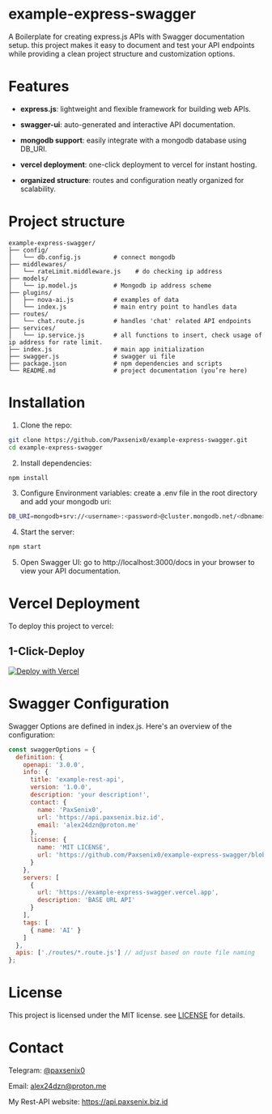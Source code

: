 # example-express-swagger
A Boilerplate for creating express.js APIs with Swagger documentation setup. this project makes it easy to document and test your API endpoints while providing a clean project structure and customization options.

# Features

- **express.js**: lightweight and flexible framework for building web APIs.

- **swagger-ui**: auto-generated and interactive API documentation.

- **mongodb support**: easily integrate with a mongodb database using DB_URI.

- **vercel deployment**: one-click deployment to vercel for instant hosting.

- **organized structure**: routes and configuration neatly organized for scalability.


# Project structure
```
example-express-swagger/
├── config/  
│   └── db.config.js         # connect mongodb
├── middlewares/  
│   └── rateLimit.middleware.js    # do checking ip address
├── models/  
│   └── ip.model.js          # Mongodb ip address scheme
├── plugins/  
│   ├── nova-ai.js           # examples of data
│   └── index.js             # main entry point to handles data
├── routes/  
│   └── chat.route.js        # handles 'chat' related API endpoints
├── services/  
│   └── ip.service.js        # all functions to insert, check usage of ip address for rate limit.
├── index.js                 # main app initialization  
├── swagger.js               # swagger ui file  
├── package.json             # npm dependencies and scripts  
└── README.md                # project documentation (you’re here)
```
# Installation

1. Clone the repo:
```bash
git clone https://github.com/Paxsenix0/example-express-swagger.git  
cd example-express-swagger
```

2. Install dependencies:
```bash
npm install
```

3. Configure Environment variables:
create a .env file in the root directory and add your mongodb uri:
```bash
DB_URI=mongodb+srv://<username>:<password>@cluster.mongodb.net/<dbname>?retryWrites=true&w=majority
```

4. Start the server:
```bash
npm start
```

5. Open Swagger UI:
go to http://localhost:3000/docs in your browser to view your API documentation.


# Vercel Deployment
To deploy this project to vercel:
## 1-Click-Deploy
[![Deploy with Vercel](https://vercel.com/button)](https://vercel.com/new/clone?repository-url=https%3A%2F%2Fgithub.com%2FPaxsenix0%2Fexample-express-swagger&env=DB_URI&envDescription=DB_URI%20is%20needed%20for%20this%20for%20mongodb%20to%20be%20working%20fine&envLink=https%3A%2F%2Fwww.mongodb.com%2F&project-name=example-express-swagger&repository-name=example-express-swagger&redirect-url=https%3A%2F%2Fgithub.com%2FPaxsenix0%2Fexample-express-swagger)


# Swagger Configuration

Swagger Options are defined in index.js. Here's an overview of the configuration:
```javascript
const swaggerOptions = {  
  definition: {  
    openapi: '3.0.0',  
    info: {  
      title: 'example-rest-api',  
      version: '1.0.0',  
      description: 'your description!',  
      contact: {  
        name: 'PaxSenix0',  
        url: 'https://api.paxsenix.biz.id',  
        email: 'alex24dzn@proton.me'  
      },  
      license: {  
        name: 'MIT LICENSE',  
        url: 'https://github.com/Paxsenix0/example-express-swagger/blob/initial/LICENSE'  
      }  
    },  
    servers: [  
      {  
        url: 'https://example-express-swagger.vercel.app',  
        description: 'BASE URL API'  
      }  
    ],  
    tags: [  
      { name: 'AI' }  
    ]  
  },  
  apis: ['./routes/*.route.js'] // adjust based on route file naming  
};
```

# License

This project is licensed under the MIT license. see [LICENSE](https://github.com/Paxsenix0/example-express-swagger/blob/initial/LICENSE) for details.

# Contact

Telegram: [@paxsenix0](https://t.me/paxsenix0)

Email: alex24dzn@proton.me

My Rest-API website: https://api.paxsenix.biz.id